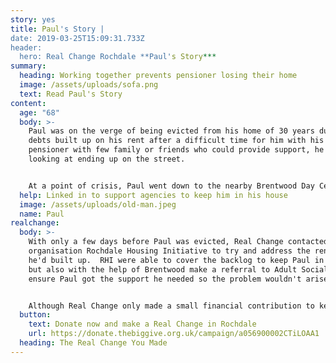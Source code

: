 ```yaml
---
story: yes
title: Paul's Story |
date: 2019-03-25T15:09:31.733Z
header:
  hero: Real Change Rochdale **Paul's Story***
summary:
  heading: Working together prevents pensioner losing their home
  image: /assets/uploads/sofa.png
  text: Read Paul's Story
content:
  age: "68"
  body: >-
    Paul was on the verge of being evicted from his home of 30 years due to
    debts built up on his rent after a difficult time for him with his health. A
    pensioner with few family or friends who could provide support, he was
    looking at ending up on the street.


    At a point of crisis, Paul went down to the nearby Brentwood Day Centre to see if they could help. He was told by his landlord he will be evicted if in 1 week he didn’t pay rent arrears in full.  With limited friends and family network, he was looking at ending up at the Bed Every Night emergency night shelter or worse - rough sleeping.  Fortunately John, the manager at Brentwood, referred the case to the Real Change.
  help: Linked in to support agencies to keep him in his house
  image: /assets/uploads/old-man.jpeg
  name: Paul
realchange:
  body: >-
    With only a few days before Paul was evicted, Real Change contacted local
    organisation Rochdale Housing Initiative to try and address the rent arrears
    he'd built up.  RHI were able to cover the backlog to keep Paul in his home,
    but also with the help of Brentwood make a referral to Adult Social Care to
    ensure Paul got the support he needed so the problem wouldn't arise again. 


    Although Real Change only made a small financial contribution to keep Paul in his home, the campaign was able to draw together the relevant partners to ensure that he didn't fall through the gaps and end up homeless. It is often hard to know where to turn, particularly if you are isolated like Paul, but with amazing partners like Brentwood and RHI, Paul's story shows that together we can make a difference.
  button:
    text: Donate now and make a Real Change in Rochdale
    url: https://donate.thebiggive.org.uk/campaign/a056900002CTiLOAA1
  heading: The Real Change You Made
---
```

